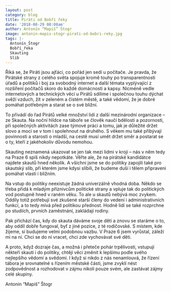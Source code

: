 ```yaml
---
layout: post
category: blog
title: Piráti od Bobří řeky
date: '2018-08-29 08:08am'
author: Antonín “Mapiš” Štogr
image: antonin-mapis-stogr-pirati-od-bobri-reky.jpg
tags: |-
  Antonín_Štogr
  Bobří_řeka
  Skauting
  Slib
---
```

Říká se, že Piráti jsou ajťáci, co pořád jen sedí u počítače. Je pravda, že Pirátské strany z celého světa spojuje kromě touhy po transparentnosti úřadů a politiků i boj za svobodný internet a další témata vyplývající z rozšíření počítačů skoro do každé domácnosti a kapsy. Nicméně vedle internetových a technických věcí u Pirátů sdílíme i společnou touhu dýchat svěží vzduch, žít v zeleném a čistém městě, a také vědomí, že je dobré pomáhat potřebným a starat se o své bližní. 

To přivádí do řad Pirátů velké množství lidí z další mezinárodní organizace – ze Skauta. Na noční hlídce na táboře se člověk naučí bdělosti a pozornosti, při společných aktivitách zase týmové práci a tomu, jak je důležité držet slovo a moci se v tom i spolehnout na druhého. S věkem mu také přibývají povinnosti a starosti o mladší, na cestě musí umět držet směr a postarat se o ty, kteří z jakéhokoliv důvodu nemohou. 

Skauting neznamená ukazovat se jen tak mezi lidmi v kroji – nás v něm tedy na Praze 6 spíš nikdy nepotkáte. Věřte ale, že na pirátské kandidátce najdete skautů hned několik. A všichni jsme se do politiky zapojili také pro skautský slib, při kterém jsme kdysi slíbili, že budeme duší i tělem připraveni pomáhat vlasti i bližním. 

Na vstup do politiky neexistuje žádná univerzálně vhodná doba. Někdo se třeba přidá k mladým příznivcům politické strany a vpluje tak do politických vod postupně hned v raném věku. To ale u skautů nebývá moc zvykem. Oddíly totiž potřebují své zkušené starší členy do vedení i administrativních funkcí, a to tedy mívá před politikou přednost. Hodně lidí se také rozprchne po studiích, prvních zaměstnání, zakládají rodiny.

Pak přichází čas, kdy do skauta dáváme svoje děti a znovu se staráme o to, aby oddíl dobře fungoval, byť z jiné pozice, z té rodičovské. S místem, kde žijeme, si budujeme velmi podobnou vazbu. V Praze 6 jsem vyrůstal, záleží mi na ní. Chci se do ní vracet, chci zde vychovávat své děti. 

A proto, když dozraje čas, a možná i přeteče pohár trpělivosti, vstupují někteří skauti i do politiky, chtějí věci změnit k lepšímu podle svého nejlepšího vědomí a svědomí. I když si nikdo z nás nenamlouvá, že řízení tábora je srovnatelné s řízením městské části, jsme zvyklí nést zodpovědnost a rozhodovat v zájmu nikoli pouze svém, ale zastávat zájmy celé skupiny. 

Antonín “Mapiš” Štogr
